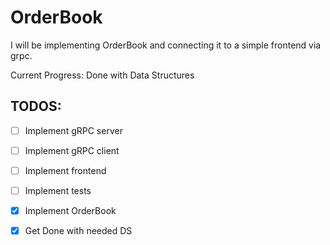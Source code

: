 # OrderBook

I will be implementing OrderBook and connecting it to a simple frontend via grpc.

Current Progress: Done with Data Structures


## TODOS:
- [ ] Implement gRPC server
- [ ] Implement gRPC client
- [ ] Implement frontend
- [ ] Implement tests
- [x] Implement OrderBook
- [x] Get Done with needed DS

